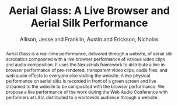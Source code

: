 ---
title: "Aerial Glass: A Live Browser and Aerial Silk Performance"
abstract: "Aerial Glass is a real-time performance, delivered through a website, of aerial silk acrobatics composited with a live browser performance of various video clips and audio composition. It uses the NexusHub framework to distribute a live in-browser performance of pre-rendered, transparent video clips, audio files, and web audio effects to everyone else visiting the website. A live physical performance on aerial silks is recorded in front of a green screen and live streamed to the website to be composited with the browser performance. 

We propose a live performance of the work during the Web Audio Conference with performers at LSU, distributed to a worldwide audience through a website."
address: "Barcelona, Spain"
booktitle: "Proceedings of the International Web Audio Conference"
editor: "Joglar-Ongay, Luis and Serra, Xavier and Font, Frederic and Tovstogan, Philip and Stolfi, Ariane and A. Correya, Albin and Ramires, Antonio and Bogdanov, Dmitry and Faraldo, Angel and Favory, Xavier"
month: "July"
publisher: "UPF"
series: "WAC '21"
pages: ""
id: "2021_46"
author: "Allison, Jesse and Franklin, Austin and Erickson, Nicholas"
webAuthor: "Jesse Allison, Austin Franklin, Nicholas Erickson"
track: "Performance"
year: "2021"
tags: year2021
media: https://youtu.be/rB3-MS41KRU
pdflink: "/_data/papers/pdf/2021/2021_46.pdf"
ISSN: "2663-5844"
---